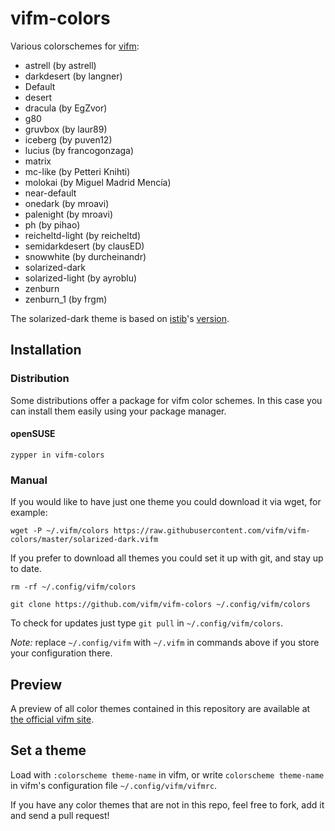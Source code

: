 # vifm-colors

Various colorschemes for [vifm](https://vifm.info/):
- astrell (by astrell)
- darkdesert (by langner)
- Default
- desert
- dracula (by EgZvor)
- g80
- gruvbox (by laur89)
- iceberg (by puven12)
- lucius (by francogonzaga)
- matrix
- mc-like (by Petteri Knihti)
- molokai (by Miguel Madrid Mencía)
- near-default
- onedark (by mroavi)
- palenight (by mroavi)
- ph (by pihao)
- reicheltd-light (by reicheltd)
- semidarkdesert (by clausED)
- snowwhite (by durcheinandr)
- solarized-dark
- solarized-light (by ayroblu)
- zenburn
- zenburn_1 (by frgm)

The solarized-dark theme is based on [istib](https://github.com/istib)'s [version](https://github.com/istib/dotfiles/blob/master/vifm/vifm-colors).

## Installation

### Distribution
Some distributions offer a package for vifm color schemes. In this case you can install them easily using your package manager.

#### openSUSE

```
zypper in vifm-colors
```

### Manual
If you would like to have just one theme you could download it via wget, for example:

`wget -P ~/.vifm/colors https://raw.githubusercontent.com/vifm/vifm-colors/master/solarized-dark.vifm`

If you prefer to download all themes you could set it up with git, and stay up to date.

`rm -rf ~/.config/vifm/colors`

`git clone https://github.com/vifm/vifm-colors ~/.config/vifm/colors`

To check for updates just type `git pull` in `~/.config/vifm/colors`.

*Note:* replace `~/.config/vifm` with `~/.vifm` in commands above if you store your configuration there.

## Preview
A preview of all color themes contained in this repository are available at [the official vifm site](https://vifm.info/colorschemes.shtml).

## Set a theme
Load with `:colorscheme theme-name` in vifm, or write `colorscheme theme-name` in vifm's configuration file `~/.config/vifm/vifmrc`.

If you have any color themes that are not in this repo, feel free to fork, add it and send a pull request!
